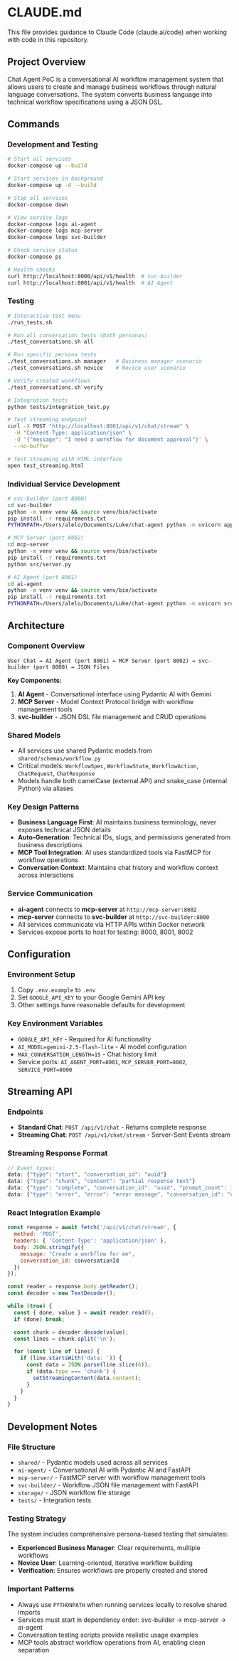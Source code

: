 # CLAUDE.md

This file provides guidance to Claude Code (claude.ai/code) when working with code in this repository.

## Project Overview

Chat Agent PoC is a conversational AI workflow management system that allows users to create and manage business workflows through natural language conversations. The system converts business language into technical workflow specifications using a JSON DSL.

## Commands

### Development and Testing
```bash
# Start all services
docker-compose up --build

# Start services in background
docker-compose up -d --build

# Stop all services
docker-compose down

# View service logs
docker-compose logs ai-agent
docker-compose logs mcp-server
docker-compose logs svc-builder

# Check service status
docker-compose ps

# Health checks
curl http://localhost:8000/api/v1/health  # svc-builder
curl http://localhost:8001/api/v1/health  # AI Agent
```

### Testing
```bash
# Interactive test menu
./run_tests.sh

# Run all conversation tests (both personas)
./test_conversations.sh all

# Run specific persona tests
./test_conversations.sh manager   # Business manager scenario
./test_conversations.sh novice    # Novice user scenario

# Verify created workflows
./test_conversations.sh verify

# Integration tests
python tests/integration_test.py

# Test streaming endpoint
curl -X POST "http://localhost:8001/api/v1/chat/stream" \
  -H "Content-Type: application/json" \
  -d '{"message": "I need a workflow for document approval"}' \
  --no-buffer

# Test streaming with HTML interface
open test_streaming.html
```

### Individual Service Development
```bash
# svc-builder (port 8000)
cd svc-builder
python -m venv venv && source venv/bin/activate
pip install -r requirements.txt
PYTHONPATH=/Users/alelo/Documents/Luke/chat-agent python -m uvicorn app.main:app --host 0.0.0.0 --port 8000 --reload

# MCP Server (port 8002)
cd mcp-server
python -m venv venv && source venv/bin/activate
pip install -r requirements.txt
python src/server.py

# AI Agent (port 8001)
cd ai-agent
python -m venv venv && source venv/bin/activate
pip install -r requirements.txt
PYTHONPATH=/Users/alelo/Documents/Luke/chat-agent python -m uvicorn src.main:app --host 0.0.0.0 --port 8001 --reload
```

## Architecture

### Component Overview
```
User Chat ↔ AI Agent (port 8001) ↔ MCP Server (port 8002) ↔ svc-builder (port 8000) ↔ JSON Files
```

**Key Components:**
1. **AI Agent** - Conversational interface using Pydantic AI with Gemini
2. **MCP Server** - Model Context Protocol bridge with workflow management tools
3. **svc-builder** - JSON DSL file management and CRUD operations

### Shared Models
- All services use shared Pydantic models from `shared/schemas/workflow.py`
- Critical models: `WorkflowSpec`, `WorkflowState`, `WorkflowAction`, `ChatRequest`, `ChatResponse`
- Models handle both camelCase (external API) and snake_case (internal Python) via aliases

### Key Design Patterns
- **Business Language First**: AI maintains business terminology, never exposes technical JSON details
- **Auto-Generation**: Technical IDs, slugs, and permissions generated from business descriptions
- **MCP Tool Integration**: AI uses standardized tools via FastMCP for workflow operations
- **Conversation Context**: Maintains chat history and workflow context across interactions

### Service Communication
- **ai-agent** connects to **mcp-server** at `http://mcp-server:8002`
- **mcp-server** connects to **svc-builder** at `http://svc-builder:8000`
- All services communicate via HTTP APIs within Docker network
- Services expose ports to host for testing: 8000, 8001, 8002

## Configuration

### Environment Setup
1. Copy `.env.example` to `.env`
2. Set `GOOGLE_API_KEY` to your Google Gemini API key
3. Other settings have reasonable defaults for development

### Key Environment Variables
- `GOOGLE_API_KEY` - Required for AI functionality
- `AI_MODEL=gemini-2.5-flash-lite` - AI model configuration
- `MAX_CONVERSATION_LENGTH=15` - Chat history limit
- Service ports: `AI_AGENT_PORT=8001`, `MCP_SERVER_PORT=8002`, `SERVICE_PORT=8000`

## Streaming API

### Endpoints
- **Standard Chat**: `POST /api/v1/chat` - Returns complete response
- **Streaming Chat**: `POST /api/v1/chat/stream` - Server-Sent Events stream

### Streaming Response Format
```javascript
// Event types:
data: {"type": "start", "conversation_id": "uuid"}
data: {"type": "chunk", "content": "partial response text"}
data: {"type": "complete", "conversation_id": "uuid", "prompt_count": 1, "mcp_tools_used": [...]}
data: {"type": "error", "error": "error message", "conversation_id": "uuid"}
```

### React Integration Example
```javascript
const response = await fetch('/api/v1/chat/stream', {
  method: 'POST',
  headers: { 'Content-Type': 'application/json' },
  body: JSON.stringify({
    message: "Create a workflow for me",
    conversation_id: conversationId
  })
});

const reader = response.body.getReader();
const decoder = new TextDecoder();

while (true) {
  const { done, value } = await reader.read();
  if (done) break;

  const chunk = decoder.decode(value);
  const lines = chunk.split('\n');

  for (const line of lines) {
    if (line.startsWith('data: ')) {
      const data = JSON.parse(line.slice(6));
      if (data.type === 'chunk') {
        setStreamingContent(data.content);
      }
    }
  }
}
```

## Development Notes

### File Structure
- `shared/` - Pydantic models used across all services
- `ai-agent/` - Conversational AI with Pydantic AI and FastAPI
- `mcp-server/` - FastMCP server with workflow management tools
- `svc-builder/` - Workflow JSON file management with FastAPI
- `storage/` - JSON workflow file storage
- `tests/` - Integration tests

### Testing Strategy
The system includes comprehensive persona-based testing that simulates:
- **Experienced Business Manager**: Clear requirements, multiple workflows
- **Novice User**: Learning-oriented, iterative workflow building
- **Verification**: Ensures workflows are properly created and stored

### Important Patterns
- Always use `PYTHONPATH` when running services locally to resolve shared imports
- Services must start in dependency order: svc-builder → mcp-server → ai-agent
- Conversation testing scripts provide realistic usage examples
- MCP tools abstract workflow operations from AI, enabling clean separation
